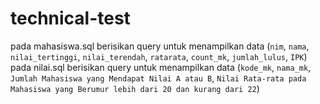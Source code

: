 # technical-test
pada mahasiswa.sql berisikan query untuk menampilkan data (`nim`, `nama`, `nilai_tertinggi`, `nilai_terendah`, `ratarata`, `count_mk`, `jumlah_lulus`, `IPK`)
pada nilai.sql berisikan query untuk menampilkan data (`kode_mk`, `nama_mk`, `Jumlah Mahasiswa yang Mendapat Nilai A atau B`, `Nilai Rata-rata pada Mahasiswa yang Berumur lebih dari 20 dan kurang dari 22`)
